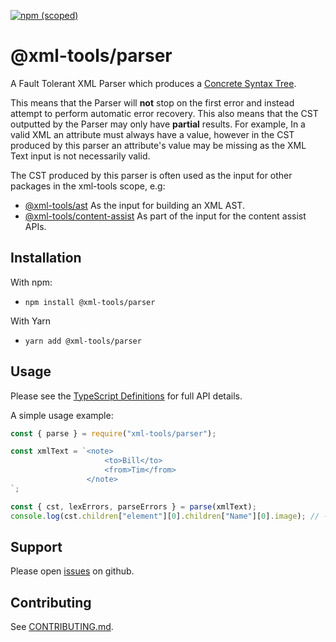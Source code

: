 [![npm (scoped)](https://img.shields.io/npm/v/@xml-tools/parser.svg)](https://www.npmjs.com/package/@xml-tools/parser)

# @xml-tools/parser

A Fault Tolerant XML Parser which produces a [Concrete Syntax Tree][cst].

This means that the Parser will **not** stop on the first error and instead attempt to perform automatic error recovery.
This also means that the CST outputted by the Parser may only have **partial** results.
For example, In a valid XML an attribute must always have a value, however in the CST produced
by this parser an attribute's value may be missing as the XML Text input is not necessarily valid.

The CST produced by this parser is often used as the input for other packages in the xml-tools scope, e.g:

- [@xml-tools/ast](../ast) As the input for building an XML AST.
- [@xml-tools/content-assist](../content-assist) As part of the input for the content assist APIs.

## Installation

With npm:

- `npm install @xml-tools/parser`

With Yarn

- `yarn add @xml-tools/parser`

## Usage

Please see the [TypeScript Definitions](./api.d.ts) for full API details.

A simple usage example:

```javascript
const { parse } = require("xml-tools/parser");

const xmlText = `<note>
                     <to>Bill</to>
                     <from>Tim</from>
                 </note>
`;

const { cst, lexErrors, parseErrors } = parse(xmlText);
console.log(cst.children["element"][0].children["Name"][0].image); // -> note
```

## Support

Please open [issues](https://github.com/SAP/xml-tols/issues) on github.

## Contributing

See [CONTRIBUTING.md](./CONTRIBUTING.md).

[cst]: https://en.wikipedia.org/wiki/Parse_tree
